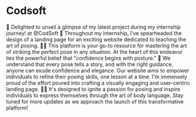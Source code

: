 # Codsoft
🌟 Delighted to unveil a glimpse of my latest project during my internship journey! at @CodSoft 🌟 Throughout my internship, I've spearheaded the design of a landing page for an exciting website dedicated to teaching the art of posing. 📸✨ This platform is your go-to resource for mastering the art of striking the perfect pose in any situation.
At the heart of this endeavor lies the powerful belief that "confidence begins with posture." 💫 We understand that every pose tells a story, and with the right guidance, anyone can exude confidence and elegance.
Our website aims to empower individuals to refine their posing skills, one lesson at a time.
I'm immensely proud of the effort poured into crafting a visually engaging and user-centric landing page. 🎨✨ It's designed to ignite a passion for posing and inspire individuals to express themselves through the art of body language. Stay tuned for more updates as we approach the launch of this transformative platform!
